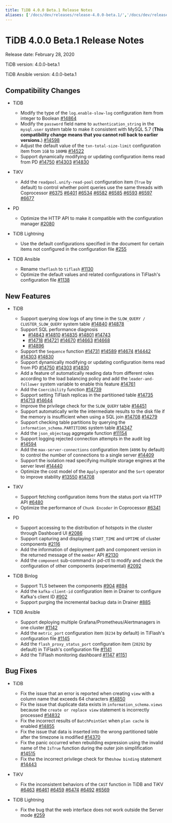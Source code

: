 ```yaml
---
title: TiDB 4.0.0 Beta.1 Release Notes
aliases: ['/docs/dev/releases/release-4.0.0-beta.1/','/docs/dev/releases/4.0.0-beta.1/']
---
```


# TiDB 4.0.0 Beta.1 Release Notes

Release date: February 28, 2020

TiDB version: 4.0.0-beta.1

TiDB Ansible version: 4.0.0-beta.1

## Compatibility Changes

* TiDB
    + Modify the type of the `log.enable-slow-log` configuration item from integer to Boolean [#14864](https://github.com/pingcap/tidb/pull/14864)
    + Modify the `password` field name to `authentication_string` in the `mysql.user` system table to make it consistent with MySQL 5.7 (**This compatibility change means that you cannot roll back to earlier versions.**) [#14598](https://github.com/pingcap/tidb/pull/14598)
    + Adjust the default value of the `txn-total-size-limit` configuration item from `1GB` to `100MB` [#14522](https://github.com/pingcap/tidb/pull/14522)
    + Support dynamically modifying or updating configuration items read from PD [#14750](https://github.com/pingcap/tidb/pull/14750) [#14303](https://github.com/pingcap/tidb/pull/14303) [#14830](https://github.com/pingcap/tidb/pull/14830)

* TiKV
    + Add the `readpool.unify-read-pool` configuration item (`True` by default) to control whether point queries use the same threads with Coprocessor [#6375](https://github.com/tikv/tikv/pull/6375) [#6401](https://github.com/tikv/tikv/pull/6401) [#6534](https://github.com/tikv/tikv/pull/6534) [#6582](https://github.com/tikv/tikv/pull/6582) [#6585](https://github.com/tikv/tikv/pull/6585) [#6593](https://github.com/tikv/tikv/pull/6593) [#6597](https://github.com/tikv/tikv/pull/6597) [#6677](https://github.com/tikv/tikv/pull/6677)

* PD
    + Optimize the HTTP API to make it compatible with the configuration manager [#2080](https://github.com/pingcap/pd/pull/2080)

* TiDB Lightning
    + Use the default configurations specified in the document for certain items not configured in the configuration file [#255](https://github.com/pingcap/tidb-lightning/pull/255)

* TiDB Ansible
    + Rename `theflash` to `tiflash` [#1130](https://github.com/pingcap/tidb-ansible/pull/1130)
    + Optimize the default values and related configurations in TiFlash's configuration file [#1138](https://github.com/pingcap/tidb-ansible/pull/1138)

## New Features

* TiDB
    + Support querying slow logs of any time in the `SLOW_QUERY / CLUSTER_SLOW_QUERY` system table [#14840](https://github.com/pingcap/tidb/pull/14840) [#14878](https://github.com/pingcap/tidb/pull/14878)
    + Support SQL performance diagnosis
        - [#14843](https://github.com/pingcap/tidb/pull/14843) [#14810](https://github.com/pingcap/tidb/pull/14810) [#14835](https://github.com/pingcap/tidb/pull/14835) [#14801](https://github.com/pingcap/tidb/pull/14801) [#14743](https://github.com/pingcap/tidb/pull/14743)
        - [#14718](https://github.com/pingcap/tidb/pull/14718) [#14721](https://github.com/pingcap/tidb/pull/14721) [#14670](https://github.com/pingcap/tidb/pull/14670) [#14663](https://github.com/pingcap/tidb/pull/14663) [#14668](https://github.com/pingcap/tidb/pull/14668)
        - [#14896](https://github.com/pingcap/tidb/pull/14896)
    + Support the `Sequence` function [#14731](https://github.com/pingcap/tidb/pull/14731) [#14589](https://github.com/pingcap/tidb/pull/14589) [#14674](https://github.com/pingcap/tidb/pull/14674) [#14442](https://github.com/pingcap/tidb/pull/14442) [#14303](https://github.com/pingcap/tidb/pull/14303) [#14830](https://github.com/pingcap/tidb/pull/14830)
    + Support dynamically modifying or updating configuration items read from PD [#14750](https://github.com/pingcap/tidb/pull/14750) [#14303](https://github.com/pingcap/tidb/pull/14303) [#14830](https://github.com/pingcap/tidb/pull/14830)
    + Add a feature of automatically reading data from different roles according to the load balancing policy and add the `leader-and-follower` system variable to enable this feature [#14761](https://github.com/pingcap/tidb/pull/14761)
    + Add the `Coercibility` function [#14739](https://github.com/pingcap/tidb/pull/14739)
    + Support setting TiFlash replicas in the partitioned table [#14735](https://github.com/pingcap/tidb/pull/14735) [#14713](https://github.com/pingcap/tidb/pull/14713) [#14644](https://github.com/pingcap/tidb/pull/14644)
    + Improve the privilege check for the `SLOW_QUERY` table [#14451](https://github.com/pingcap/tidb/pull/14451)
    + Support automatically write the intermediate results to the disk file if the memory is insufficient when using a SQL join [#14708](https://github.com/pingcap/tidb/pull/14708) [#14279](https://github.com/pingcap/tidb/pull/14279)
    + Support checking table partitions by querying the `information_schema.PARTITIONS` system table [#14347](https://github.com/pingcap/tidb/pull/14347)
    + Add the `json_objectagg` aggregate function [#11154](https://github.com/pingcap/tidb/pull/11154)
    + Support logging rejected connection attempts in the audit log [#14594](https://github.com/pingcap/tidb/pull/14594)
    + Add the `max-server-connections` configuration item (`4096` by default) to control the number of connections to a single server [#14409](https://github.com/pingcap/tidb/pull/14409)
    + Support the isolation read specifying multiple storage engines at the server level [#14440](https://github.com/pingcap/tidb/pull/14440)
    + Optimize the cost model of the `Apply` operator and the `Sort` operator to improve stability [#13550](https://github.com/pingcap/tidb/pull/13550) [#14708](https://github.com/pingcap/tidb/pull/14708)

* TiKV
    + Support fetching configuration items from the status port via HTTP API [#6480](https://github.com/tikv/tikv/pull/6480)
    + Optimize the performance of `Chunk Encoder` in Coprocessor [#6341](https://github.com/tikv/tikv/pull/6341)

* PD
    + Support accessing to the distribution of hotspots in the cluster through Dashboard UI [#2086](https://github.com/pingcap/pd/pull/2086)
    + Support capturing and displaying `START_TIME` and `UPTIME` of cluster components [#2116](https://github.com/pingcap/pd/pull/2116)
    + Add the information of deployment path and component version in the returned message of the `member` API [#2130](https://github.com/pingcap/pd/pull/2130)
    + Add the `component` sub-command in pd-ctl to modify and check the configuration of other components (experimental) [#2092](https://github.com/pingcap/pd/pull/2092)

* TiDB Binlog
    + Support TLS between the components [#904](https://github.com/pingcap/tidb-binlog/pull/904) [#894](https://github.com/pingcap/tidb-binlog/pull/894)
    + Add the `kafka-client-id` configuration item in Drainer to configure Kafka's client ID [#902](https://github.com/pingcap/tidb-binlog/pull/902)
    + Support purging the incremental backup data in Drainer [#885](https://github.com/pingcap/tidb-binlog/pull/885)

* TiDB Ansible
    + Support deploying multiple Grafana/Prometheus/Alertmanagers in one cluster [#1142](https://github.com/pingcap/tidb-ansible/pull/1142)
    + Add the `metric_port` configuration item (`8234` by default) in TiFlash's configuration file [#1145](https://github.com/pingcap/tidb-ansible/pull/1145)
    + Add the `flash_proxy_status_port` configuration item (`20292` by default) in TiFlash's configuration file [#1141](https://github.com/pingcap/tidb-ansible/pull/1141)
    + Add the TiFlash monitoring dashboard [#1147](https://github.com/pingcap/tidb-ansible/pull/1147) [#1151](https://github.com/pingcap/tidb-ansible/pull/1151)

## Bug Fixes

* TiDB
    + Fix the issue that an error is reported when creating `view` with a column name that exceeds 64 characters [#14850](https://github.com/pingcap/tidb/pull/14850)
    + Fix the issue that duplicate data exists in `information_schema.views` because the `create or replace view` statement is incorrectly processed [#14832](https://github.com/pingcap/tidb/pull/14832)
    + Fix the incorrect results of `BatchPointGet` when `plan cache` is enabled [#14855](https://github.com/pingcap/tidb/pull/14855)
    + Fix the issue that data is inserted into the wrong partitioned table after the timezone is modified [#14370](https://github.com/pingcap/tidb/pull/14370)
    + Fix the panic occurred when rebuilding expression using the invalid name of the `IsTrue` function during the outer join simplification [#14515](https://github.com/pingcap/tidb/pull/14515)
    + Fix the the incorrect privilege check for the`show binding` statement [#14443](https://github.com/pingcap/tidb/pull/14443)

* TiKV
    + Fix the inconsistent behaviors of the `CAST` function in TiDB and TiKV [#6463](https://github.com/tikv/tikv/pull/6463) [#6461](https://github.com/tikv/tikv/pull/6461) [#6459](https://github.com/tikv/tikv/pull/6459) [#6474](https://github.com/tikv/tikv/pull/6474) [#6492](https://github.com/tikv/tikv/pull/6492) [#6569](https://github.com/tikv/tikv/pull/6569)

* TiDB Lightning
    + Fix the bug that the web interface does not work outside the Server mode [#259](https://github.com/pingcap/tidb-lightning/pull/259)
